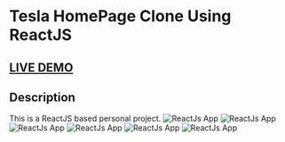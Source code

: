 # Tesla HomePage Clone Using ReactJS

## <a href="https://denver44.github.io/Tesla-Homepage-Reactjs/" target="_blank">LIVE DEMO</a>

## Description

This is a ReactJS based personal project.
![ReactJs App](https://raw.githubusercontent.com/Denver44/Tesla-Homepage-Reactjs/main/Images/Screenshot%20(59).png)
![ReactJs App](https://raw.githubusercontent.com/Denver44/Tesla-Homepage-Reactjs/main/Images/Screenshot%20(60).png)
![ReactJs App](https://raw.githubusercontent.com/Denver44/Tesla-Homepage-Reactjs/main/Images/Screenshot%20(61).png)
![ReactJs App](https://raw.githubusercontent.com/Denver44/Tesla-Homepage-Reactjs/main/Images/Screenshot%20(62).png)
![ReactJs App](https://raw.githubusercontent.com/Denver44/Tesla-Homepage-Reactjs/main/Images/Screenshot%20(66).png)
![ReactJs App](https://raw.githubusercontent.com/Denver44/Tesla-Homepage-Reactjs/main/Images/Screenshot%20(67).png)
